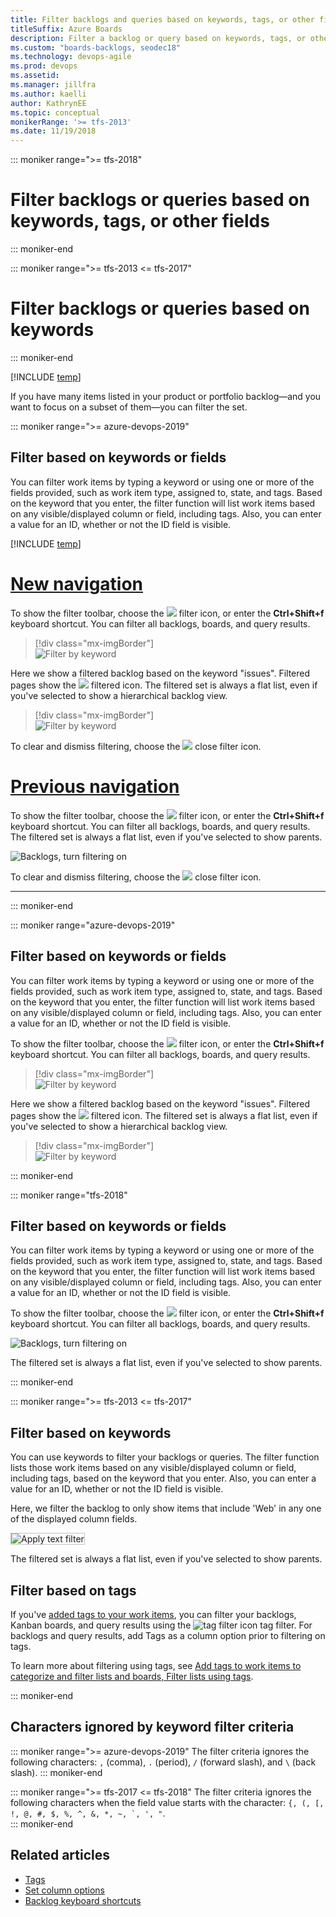 ```yaml
---
title: Filter backlogs and queries based on keywords, tags, or other fields  
titleSuffix: Azure Boards
description: Filter a backlog or query based on keywords, tags, or other fields   
ms.custom: "boards-backlogs, seodec18"    
ms.technology: devops-agile
ms.prod: devops
ms.assetid: 
ms.manager: jillfra
ms.author: kaelli
author: KathrynEE
ms.topic: conceptual
monikerRange: '>= tfs-2013'
ms.date: 11/19/2018
---
```


::: moniker range=">= tfs-2018"
# Filter backlogs or queries based on keywords, tags, or other fields  
::: moniker-end 


::: moniker range=">= tfs-2013 <= tfs-2017"
# Filter backlogs or queries based on keywords 
::: moniker-end 

[!INCLUDE [temp](../_shared/version-vsts-tfs-all-versions.md)] 

<a id="filter"></a>
 
If you have many items listed in your product or portfolio backlog&mdash;and you want to focus on a subset of them&mdash;you can filter the set. 

::: moniker range=">= azure-devops-2019"
## Filter based on keywords or fields   

You can filter work items by typing a keyword or using one or more of the fields provided, such as work item type, assigned to, state, and tags. Based on the keyword that you enter, the filter function will list work items based on any visible/displayed column or field, including tags. Also, you can enter a value for an ID, whether or not the ID field is visible.  

[!INCLUDE [temp](../../_shared/new-navigation.md)] 

# [New navigation](#tab/new-nav)  

To show the filter toolbar, choose the ![ ](../../_img/icons/filter-icon.png) filter icon, or enter the **Ctrl+Shift+f** keyboard shortcut. You can filter all backlogs, boards, and query results. 

> [!div class="mx-imgBorder"]  
> ![Filter by keyword](_img/filter/filter-s144.png)  

Here we show a filtered backlog based on the keyword "issues". Filtered pages show the ![ ](../../_img/icons/filtered.png) filtered icon. The filtered set is always a flat list, even if you've selected to show a hierarchical backlog view. 

> [!div class="mx-imgBorder"]  
> ![Filter by keyword](_img/filter/filter-issues-keyword.png)   

To clear and dismiss filtering, choose the ![ ](../../_img/icons/close-filter.png) close filter icon.

# [Previous navigation](#tab/previous-nav)

To show the filter toolbar, choose the ![ ](../../_img/icons/filter-icon.png) filter icon, or enter the **Ctrl+Shift+f** keyboard shortcut. You can filter all backlogs, boards, and query results. The filtered set is always a flat list, even if you've selected to show parents. 

![Backlogs, turn filtering on](_img/filter/filter-backlog-prev-nav-cloud.png)  

To clear and dismiss filtering, choose the ![ ](../../_img/icons/close-filter.png) close filter icon.

---

::: moniker-end 

::: moniker range="azure-devops-2019"
## Filter based on keywords or fields   

You can filter work items by typing a keyword or using one or more of the fields provided, such as work item type, assigned to, state, and tags. Based on the keyword that you enter, the filter function will list work items based on any visible/displayed column or field, including tags. Also, you can enter a value for an ID, whether or not the ID field is visible.  

To show the filter toolbar, choose the ![ ](../../_img/icons/filter-icon.png) filter icon, or enter the **Ctrl+Shift+f** keyboard shortcut. You can filter all backlogs, boards, and query results. 

> [!div class="mx-imgBorder"]  
> ![Filter by keyword](_img/filter/filter-s144.png)  

Here we show a filtered backlog based on the keyword "issues". Filtered pages show the ![ ](../../_img/icons/filtered.png) filtered icon. The filtered set is always a flat list, even if you've selected to show a hierarchical backlog view. 

> [!div class="mx-imgBorder"]  
> ![Filter by keyword](_img/filter/filter-issues-keyword.png)   

::: moniker-end 


::: moniker range="tfs-2018"
## Filter based on keywords or fields   

You can filter work items by typing a keyword or using one or more of the fields provided, such as work item type, assigned to, state, and tags. Based on the keyword that you enter, the filter function will list work items based on any visible/displayed column or field, including tags. Also, you can enter a value for an ID, whether or not the ID field is visible.  

To show the filter toolbar, choose the ![ ](../../_img/icons/filter-icon.png) filter icon, or enter the **Ctrl+Shift+f** keyboard shortcut. You can filter all backlogs, boards, and query results. 

![Backlogs, turn filtering on](_img/filter-backlogs-options.png)  

The filtered set is always a flat list, even if you've selected to show parents. 

::: moniker-end 



::: moniker range=">= tfs-2013 <= tfs-2017"

## Filter based on keywords 
You can use keywords to filter your backlogs or queries. The filter function lists those work items based on any visible/displayed column or field, including tags, based on the keyword that you enter. Also, you can enter a value for an ID, whether or not the ID field is visible.  

Here, we filter the backlog to only show items that include 'Web' in any one of the displayed column fields. 

<img src="_img/cyb-filter-backlog.png" alt="Apply text filter" style="border: 1px solid #C3C3C3;" />  

The filtered set is always a flat list, even if you've selected to show parents.  


## Filter based on tags
If you've [added tags to your work items](../queries/add-tags-to-work-items.md), you can filter your backlogs, Kanban boards, and query results using the ![tag filter icon](../_img/icons/tag_filter_icon.png) tag filter. For backlogs and query results, add Tags as a column option prior to filtering on tags.  

To learn more about filtering using tags, see [Add tags to work items to categorize and filter lists and boards, Filter lists using tags](../queries/add-tags-to-work-items.md#filter).
 
::: moniker-end


## Characters ignored by keyword filter criteria

::: moniker range=">= azure-devops-2019"
The filter criteria ignores the following characters: `,` (comma), `.` (period), `/` (forward slash), and `\` (back slash). 
::: moniker-end

::: moniker range=">= tfs-2017 <= tfs-2018"
The filter criteria ignores the following characters when the field value starts with the character: ```{, (, [, !, @, #, $, %, ^, &, *, ~, `, ', "```.  
::: moniker-end

## Related articles  
- [Tags](../queries/add-tags-to-work-items.md) 
- [Set column options](set-column-options.md)  
- [Backlog keyboard shortcuts](backlogs-keyboard-shortcuts.md)

